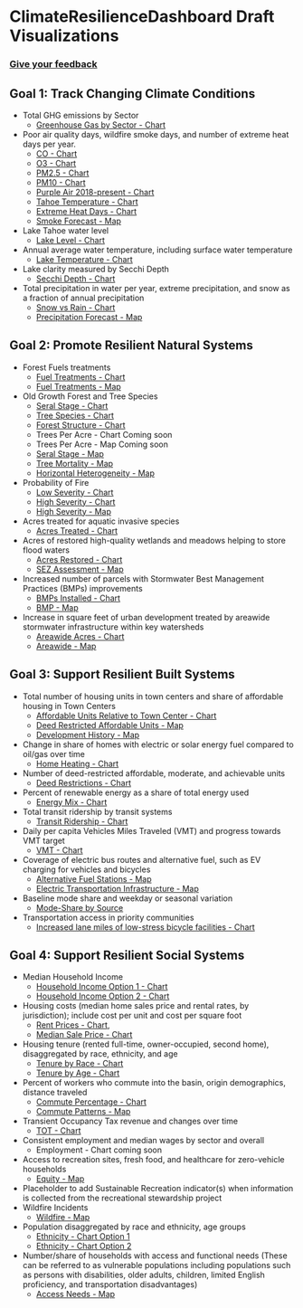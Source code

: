 # ClimateResilienceDashboard Draft Visualizations

### [Give your feedback](https://arcg.is/z90110)

## Goal 1: Track Changing Climate Conditions

* Total GHG emissions by Sector
  * [Greenhouse Gas by Sector - Chart](1.1(a)_Greenhouse_Gas.html)
* Poor air quality days, wildfire smoke days, and number of extreme heat days per year.
  * [CO - Chart](1.2(a)_Air_Quality_CO.html)
  * [O3 - Chart](1.2(a)_Air_Quality_O3.html)
  * [PM2.5 - Chart](1.2(a)_Air_Quality_PM2.5.html)
  * [PM10 - Chart](1.2(a)_Air_Quality_PM10.html)
  * [Purple Air 2018-present - Chart](1.2(a)_Purple_Air.html)
  * [Tahoe Temperature - Chart](1.2(a)_TahoeTemp.html)
  * [Extreme Heat Days - Chart](1.2(a)_ExtremeHeatDays.html)
  * [Smoke Forecast - Map](Maps/1.2.a_SmokeForecast.html)
* Lake Tahoe water level
  * [Lake Level - Chart](1.3(a)_Lake_Level.html)
* Annual average water temperature, including surface water temperature
  * [Lake Temperature - Chart](1.3(b)_Lake_Temp.html)
* Lake clarity measured by Secchi Depth
  * [Secchi Depth - Chart](1.3(c)_Secchi_Depth.html)
* Total precipitation in water per year, extreme precipitation, and snow as a fraction of annual precipitation
  * [Snow vs Rain - Chart](1.3(d)_Precip.html)
  * [Precipitation Forecast - Map](Maps/1.4.a_PrecipForecast.html)

## Goal 2: Promote Resilient Natural Systems

* Forest Fuels treatments
  * [Fuel Treatments - Chart](2.1(a)_ForestFuel.html)
  * [Fuel Treatments - Map](Maps/2.1.a_ForestFuelTreatment.html)
* Old Growth Forest and Tree Species
  * [Seral Stage - Chart](2.1(b)_OldGrowthForest_SeralStage.html)
  * [Tree Species - Chart](2.1(b)_OldGrowthForest_Species.html)
  * [Forest Structure - Chart](2.1(b)_OldGrowthForest_Structure.html)
  * Trees Per Acre - Chart Coming soon
  * Trees Per Acre - Map Coming soon
  * [Seral Stage - Map](Maps/2.1.b_SearalStage.html)
  * [Tree Mortality - Map](Maps/2.1.b_TreeMortality.html)
  * [Horizontal Heterogeneity - Map](Maps/2.1.b_HorizontalHeterogeneity.html)
* Probability of Fire
  * [Low Severity - Chart](2.1(c)_Probability_of_Low_Severity_Fire.html)
  * [High Severity - Chart](2.1(c)_Probability_of_High_Severity_Fire.html)
  * [High Severity - Map](Maps/2.1.b_HighSeverityFireProbable.html)
* Acres treated for aquatic invasive species
  * [Acres Treated - Chart](2.2(a)_Aquatic_Species.html)
* Acres of restored high-quality wetlands and meadows helping to store flood waters
  * [Acres Restored - Chart](2.3(a)_Restored_Wetlands_Meadows.html)
  * [SEZ Assessment - Map](Maps/2.3.a_SEZ_Restored.html)
* Increased number of parcels with Stormwater Best Management Practices (BMPs) improvements
  * [BMPs Installed - Chart](2.3(b)_BMP.html)
  * [BMP - Map](Maps/BMPStormwater.html)
* Increase in square feet of urban development treated by areawide stormwater infrastructure within key watersheds
  * [Areawide Acres - Chart](2.4.(c)_Areawide_Covering_Impervious.html)
  * [Areawide - Map](Maps/2.4.c_AreawideStormwater.html)

## Goal 3: Support Resilient Built Systems

* Total number of housing units in town centers and share of affordable housing in Town Centers
  * [Affordable Units Relative to Town Center - Chart](3.1(a)_Affordable_Units.html)
  * [Deed Restricted Affordable Units - Map](Maps/3.1.c_AffordableHousing.html)
  * [Development History - Map](Maps/3.1.a_DevelopmentHistory.html)
* Change in share of homes with electric or solar energy fuel compared to oil/gas over time
  * [Home Heating - Chart](3.1(b)_HomeHeatingFuels.html)
* Number of deed-restricted affordable, moderate, and achievable units
  * [Deed Restrictions - Chart](3.1(c)_Deed_Restricted_Units.html)
* Percent of renewable energy as a share of total energy used
  * [Energy Mix - Chart](3.2(a)_EnergyMix.html)
* Total transit ridership by transit systems
  * [Transit Ridership - Chart](3.3(a)_Transit_Ridership.html)
* Daily per capita Vehicles Miles Traveled (VMT) and progress towards VMT target
  * [VMT - Chart](3.3.b_Vehicle_Miles_Traveled.html)
* Coverage of electric bus routes and alternative fuel, such as EV charging for vehicles and bicycles
  * [Alternative Fuel Stations - Map](Maps/3.1.a_AlternateFuelStations.html)
  * [Electric Transportation Infrastructure - Map](Maps/3.3.c_ElectricTransportationInfrastructure.html)
* Baseline mode share and weekday or seasonal variation
  * [Mode-Share by Source](3.3(d)_Mode_Share.html)
* Transportation access in priority communities
  * [Increased lane miles of low-stress bicycle facilities - Chart](3.3(f)_Low_Stress_Bicycle.html)

## Goal 4: Support Resilient Social Systems

* Median Household Income
  * [Household Income Option 1 - Chart](4.1(a)_Household_Income_v1.html)
  * [Household Income Option 2 - Chart](4.1(a)_Household_Income_v2.html)
* Housing costs (median home sales price and rental rates, by jurisdiction); include cost per unit and cost per square foot
  * [Rent Prices - Chart](4.1(b)_Rent_Prices.html),
  * [Median Sale Price - Chart](4.1(b)_Median_Sale_Prices.html)
* Housing tenure (rented full-time, owner-occupied, second home), disaggregated by race, ethnicity, and age
  * [Tenure by Race - Chart](4.1(c)_TenureByRace.html)
  * [Tenure by Age - Chart](4.1(c)_TenureByAge.html)
* Percent of workers who commute into the basin, origin demographics, distance traveled
  * [Commute Percentage - Chart](4.1(d)_commuter_percentage.html)
  * [Commute Patterns - Map](4.1(d)_commuter_patterns.html)
* Transient Occupancy Tax revenue and changes over time
  * [TOT - Chart](4.2.a_TOT_Collected.html)
* Consistent employment and median wages by sector and overall
  * Employment - Chart coming soon
* Access to recreation sites, fresh food, and healthcare for zero-vehicle households
  * [Equity - Map](Maps/4.2.c_Equity.html)
* Placeholder to add Sustainable Recreation indicator(s) when information is collected from the recreational stewardship project
* Wildfire Incidents
  * [Wildfire - Map](Maps/4.3.a_Firewise_IncidentsRxBurn_EmergencyServices.html)
* Population disaggregated by race and ethnicity, age groups
  * [Ethnicity - Chart Option 1](4.4(a)_RaceEthnicity_v1.html)
  * [Ethnicity - Chart Option 2](4.4(a)_RaceEthnicity_v2.html)
* Number/share of households with access and functional needs (These can be referred to as vulnerable populations including populations such as persons with disabilities, older adults, children, limited English proficiency, and transportation disadvantages)
  * [Access Needs - Map](Maps/4.4.b_At_Risk_communities.html)
